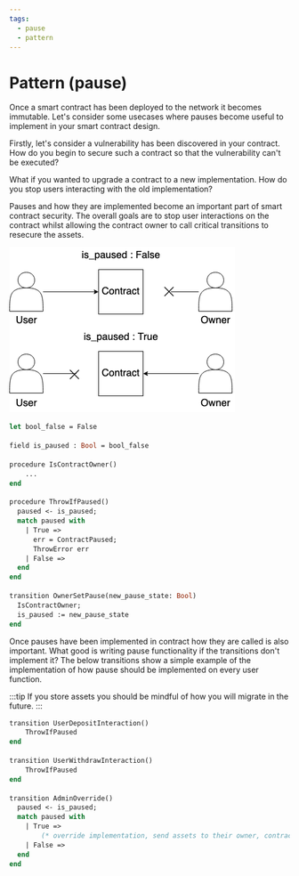 ```yaml
---
tags:
  - pause
  - pattern
---
```


# Pattern (pause)

Once a smart contract has been deployed to the network it becomes immutable. Let's consider some usecases where pauses become useful to implement in your smart contract design.

Firstly, let's consider a vulnerability has been discovered in your contract. How do you begin to secure such a contract so that the vulnerability can't be executed?

What if you wanted to upgrade a contract to a new implementation. How do you stop users interacting with the old implementation?

Pauses and how they are implemented become an important part of smart contract security. The overall goals are to stop user interactions on the contract whilst allowing the contract owner to call critical transitions to resecure the assets.

![Docusaurus](/img/recipes/patterns/pause-diagram.png)

```ocaml
let bool_false = False

field is_paused : Bool = bool_false

procedure IsContractOwner()
    ...
end

procedure ThrowIfPaused()
  paused <- is_paused;
  match paused with
    | True =>
      err = ContractPaused;
      ThrowError err
    | False =>
  end 
end

transition OwnerSetPause(new_pause_state: Bool)
  IsContractOwner;
  is_paused := new_pause_state
end

```

Once pauses have been implemented in contract how they are called is also important. What good is writing pause functionality if the transitions don't implement it? The below transitions show a simple example of the implementation of how pause should be implemented on every user function.

:::tip
If you store assets you should be mindful of how you will migrate in the future.
:::

```ocaml
transition UserDepositInteraction()
    ThrowIfPaused
end

transition UserWithdrawInteraction()
    ThrowIfPaused
end

transition AdminOverride()
  paused <- is_paused;
  match paused with
    | True =>
        (* override implementation, send assets to their owner, contract dead ...*)
    | False =>
  end 
end
```
